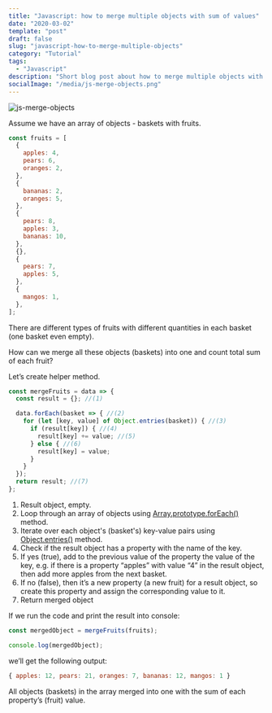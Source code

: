 ```yaml
---
title: "Javascript: how to merge multiple objects with sum of values"
date: "2020-03-02"
template: "post"
draft: false
slug: "javascript-how-to-merge-multiple-objects"
category: "Tutorial"
tags:
  - "Javascript"
description: "Short blog post about how to merge multiple objects with the sum of property's values in Javascript."
socialImage: "/media/js-merge-objects.png"
---
```


![js-merge-objects](/media/js-merge-objects.png)

Assume we have an array of objects - baskets with fruits.

```javascript
const fruits = [
  {
    apples: 4,
    pears: 6,
    oranges: 2,
  },
  {
    bananas: 2,
    oranges: 5,
  },
  {
    pears: 8,
    apples: 3,
    bananas: 10,
  },
  {},
  {
    pears: 7,
    apples: 5,
  },
  {
    mangos: 1,
  },
];
```

There are different types of fruits with different quantities in each basket (one basket even empty).

How can we merge all these objects (baskets) into one and count total sum of each fruit?

Let’s create helper method.

```javascript
const mergeFruits = data => {
  const result = {}; //(1)

  data.forEach(basket => { //(2)
    for (let [key, value] of Object.entries(basket)) { //(3)
      if (result[key]) { //(4)
        result[key] += value; //(5)
      } else { //(6)
        result[key] = value;
      }
    }
  });
  return result; //(7)
};
```

1. Result object, empty.
2. Loop through an array of objects using [Array.prototype.forEach()](https://developer.mozilla.org/en-US/docs/Web/JavaScript/Reference/Global_Objects/Array/forEach) method.
3. Iterate over each object's (basket's) key-value pairs using [Object.entries()](https://developer.mozilla.org/en-US/docs/Web/JavaScript/Reference/Global_Objects/Object/entries) method.
4. Check if the result object has a property with the name of the key.
5. If yes (true), add to the previous value of the property the value of the key, e.g. if there is a property “apples” with value “4” in the result object, then add more apples from the next basket.
6. If no (false), then it’s a new property (a new fruit) for a result object, so create this property and assign the corresponding value to it.
7. Return merged object

If we run the code and print the result into console:

```javascript
const mergedObject = mergeFruits(fruits);

console.log(mergedObject);
```

we’ll get the following output:

```javascript
{ apples: 12, pears: 21, oranges: 7, bananas: 12, mangos: 1 }
```

All objects (baskets) in the array merged into one with the sum of each property’s (fruit) value.
